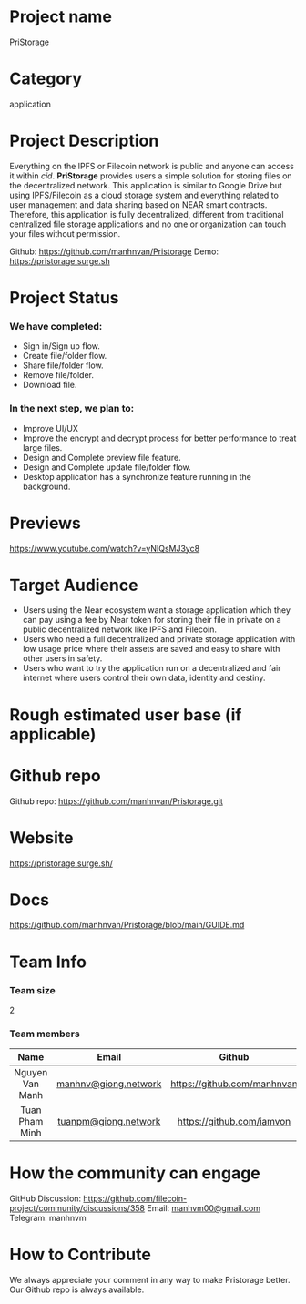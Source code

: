 # Project name
PriStorage
# Category
application

# Project Description
Everything on the IPFS or Filecoin network is public and anyone can access it within *cid*. **PriStorage** provides users a simple solution for storing files on the decentralized network. This application is similar to Google Drive but using IPFS/Filecoin as a cloud storage system and everything related to user management and data sharing based on NEAR smart contracts. Therefore, this application is fully decentralized, different from traditional centralized file storage applications and no one or organization can touch your files without permission.

Github: https://github.com/manhnvan/Pristorage
Demo: https://pristorage.surge.sh


# Project Status
### We have completed:
- Sign in/Sign up flow.
- Create file/folder flow.
- Share file/folder flow.
- Remove file/folder.
- Download file.
### In the next step, we plan to:
- Improve UI/UX
- Improve the encrypt and decrypt process for better performance to treat large files.
- Design and Complete preview file feature.
- Design and Complete update file/folder flow.
- Desktop application has a synchronize feature running in the background.

# Previews
https://www.youtube.com/watch?v=yNIQsMJ3yc8

# Target Audience
- Users using the Near ecosystem want a storage application which they can pay using a fee by Near token for storing their file in private on a public decentralized network like IPFS and Filecoin.
- Users who need a full decentralized and private storage application with low usage price where their assets are saved and easy to share with other users in safety.
- Users who want to try the application run on a decentralized and fair internet where users control their own data, identity and destiny.

# Rough estimated user base (if applicable)

# Github repo
Github repo: https://github.com/manhnvan/Pristorage.git

# Website
https://pristorage.surge.sh/

# Docs
https://github.com/manhnvan/Pristorage/blob/main/GUIDE.md

# Team Info
### Team size
2
### Team members

|      Name      |          Email          |              Github              |          Role          |
|:--------------:|:-----------------------:|:--------------------------------:|:----------------------:|
| Nguyen Van Manh|    manhnv@giong.network |     https://github.com/manhnvan  |  Primary Developer     |
| Tuan Pham Minh |    tuanpm@giong.network |     https://github.com/iamvon    | Mentor                 |

# How the community can engage
GitHub Discussion: https://github.com/filecoin-project/community/discussions/358
Email: manhvm00@gmail.com
Telegram: manhnvm

# How to Contribute
We always appreciate your comment in any way to make Pristorage better. Our Github repo is always available.
